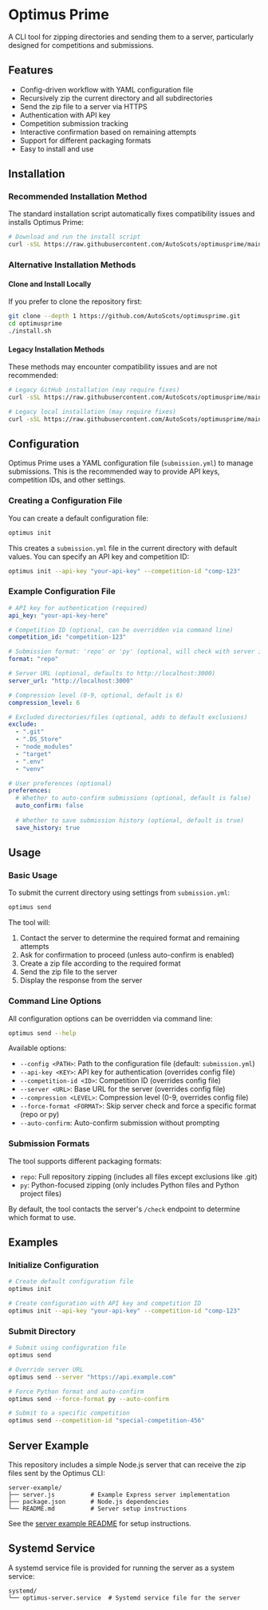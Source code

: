 # Optimus Prime

A CLI tool for zipping directories and sending them to a server, particularly designed for competitions and submissions.

## Features

- Config-driven workflow with YAML configuration file
- Recursively zip the current directory and all subdirectories
- Send the zip file to a server via HTTPS
- Authentication with API key
- Competition submission tracking
- Interactive confirmation based on remaining attempts
- Support for different packaging formats
- Easy to install and use

## Installation

### Recommended Installation Method

The standard installation script automatically fixes compatibility issues and installs Optimus Prime:

```bash
# Download and run the install script
curl -sSL https://raw.githubusercontent.com/AutoScots/optimusprime/main/install.sh | bash
```

### Alternative Installation Methods

#### Clone and Install Locally

If you prefer to clone the repository first:

```bash 
git clone --depth 1 https://github.com/AutoScots/optimusprime.git
cd optimusprime
./install.sh
```

#### Legacy Installation Methods

These methods may encounter compatibility issues and are not recommended:

```bash
# Legacy GitHub installation (may require fixes)
curl -sSL https://raw.githubusercontent.com/AutoScots/optimusprime/main/install-github-legacy.sh | bash

# Legacy local installation (may require fixes)
curl -sSL https://raw.githubusercontent.com/AutoScots/optimusprime/main/install-legacy.sh | bash
```

## Configuration

Optimus Prime uses a YAML configuration file (`submission.yml`) to manage submissions. This is the recommended way to provide API keys, competition IDs, and other settings.

### Creating a Configuration File

You can create a default configuration file:

```bash
optimus init
```

This creates a `submission.yml` file in the current directory with default values. You can specify an API key and competition ID:

```bash
optimus init --api-key "your-api-key" --competition-id "comp-123"
```

### Example Configuration File

```yaml
# API key for authentication (required)
api_key: "your-api-key-here"

# Competition ID (optional, can be overridden via command line)
competition_id: "competition-123"

# Submission format: 'repo' or 'py' (optional, will check with server if not specified)
format: "repo"

# Server URL (optional, defaults to http://localhost:3000)
server_url: "http://localhost:3000"

# Compression level (0-9, optional, default is 6)
compression_level: 6

# Excluded directories/files (optional, adds to default exclusions)
exclude:
  - ".git"
  - ".DS_Store"
  - "node_modules"
  - "target"
  - ".env"
  - "venv"

# User preferences (optional)
preferences:
  # Whether to auto-confirm submissions (optional, default is false)
  auto_confirm: false
  
  # Whether to save submission history (optional, default is true)
  save_history: true
```

## Usage

### Basic Usage

To submit the current directory using settings from `submission.yml`:

```bash
optimus send
```

The tool will:
1. Contact the server to determine the required format and remaining attempts
2. Ask for confirmation to proceed (unless auto-confirm is enabled)
3. Create a zip file according to the required format
4. Send the zip file to the server
5. Display the response from the server

### Command Line Options

All configuration options can be overridden via command line:

```bash
optimus send --help
```

Available options:

- `--config <PATH>`: Path to the configuration file (default: `submission.yml`)
- `--api-key <KEY>`: API key for authentication (overrides config file)
- `--competition-id <ID>`: Competition ID (overrides config file)
- `--server <URL>`: Base URL for the server (overrides config file)
- `--compression <LEVEL>`: Compression level (0-9, overrides config file)
- `--force-format <FORMAT>`: Skip server check and force a specific format (repo or py) 
- `--auto-confirm`: Auto-confirm submission without prompting

### Submission Formats

The tool supports different packaging formats:

- `repo`: Full repository zipping (includes all files except exclusions like .git)
- `py`: Python-focused zipping (only includes Python files and Python project files)

By default, the tool contacts the server's `/check` endpoint to determine which format to use.

## Examples

### Initialize Configuration

```bash
# Create default configuration file
optimus init

# Create configuration with API key and competition ID
optimus init --api-key "your-api-key" --competition-id "comp-123"
```

### Submit Directory

```bash
# Submit using configuration file
optimus send

# Override server URL
optimus send --server "https://api.example.com"

# Force Python format and auto-confirm
optimus send --force-format py --auto-confirm

# Submit to a specific competition
optimus send --competition-id "special-competition-456"
```

## Server Example

This repository includes a simple Node.js server that can receive the zip files sent by the Optimus CLI:

```
server-example/
├── server.js          # Example Express server implementation
├── package.json       # Node.js dependencies
└── README.md          # Server setup instructions
```

See the [server example README](server-example/README.md) for setup instructions.

## Systemd Service

A systemd service file is provided for running the server as a system service:

```
systemd/
└── optimus-server.service  # Systemd service file for the server
```